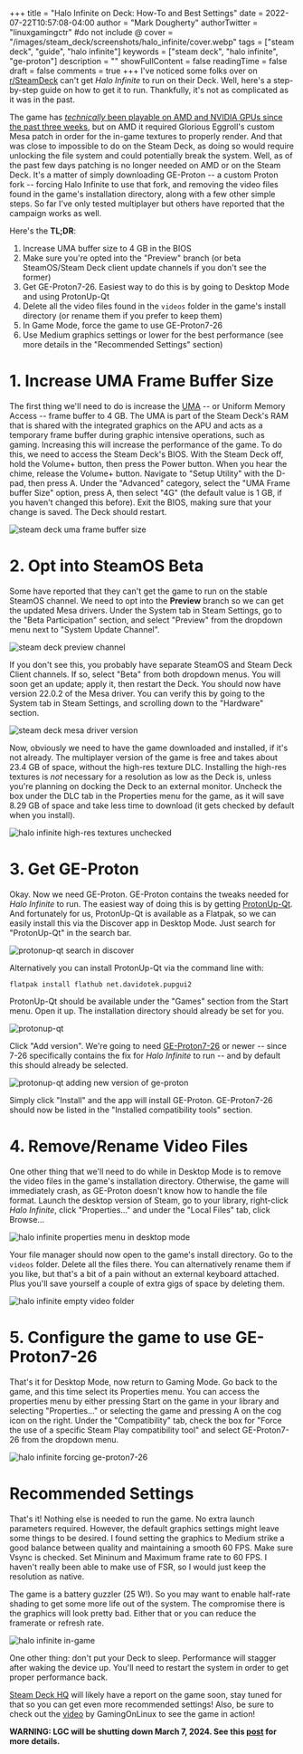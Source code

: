 +++
title = "Halo Infinite on Deck: How-To and Best Settings"
date = 2022-07-22T10:57:08-04:00
author = "Mark Dougherty"
authorTwitter = "linuxgamingctr" #do not include @
cover = "/images/steam_deck/screenshots/halo_infinite/cover.webp"
tags = ["steam deck", "guide", "halo infinite"]
keywords = ["steam deck", "halo infinite", "ge-proton"]
description = ""
showFullContent = false
readingTime = false
draft = false
comments = true
+++
I've noticed some folks over on [r/SteamDeck](https://www.reddit.com/r/SteamDeck/) can't get *Halo Infinite* to run on their Deck. Well, here's a step-by-step guide on how to get it to run. Thankfully, it's not as complicated as it was in the past.

The game has [*technically* been playable on AMD and NVIDIA GPUs since the past three weeks](https://linuxgamingcentral.com/posts/halo-infinite-now-runs-with-ge-proton/), but on AMD it required Glorious Eggroll's custom Mesa patch in order for the in-game textures to properly render. And that was close to impossible to do on the Steam Deck, as doing so would require unlocking the file system and could potentially break the system. Well, as of the past few days patching is no longer needed on AMD or on the Steam Deck. It's a matter of simply downloading GE-Proton -- a custom Proton fork -- forcing Halo Infinite to use that fork, and removing the video files found in the game's installation directory, along with a few other simple steps. So far I've only tested multiplayer but others have reported that the campaign works as well.

Here's the **TL;DR**:

1. Increase UMA buffer size to 4 GB in the BIOS
2. Make sure you're opted into the "Preview" branch (or beta SteamOS/Steam Deck client update channels if you don't see the former)
3. Get GE-Proton7-26. Easiest way to do this is by going to Desktop Mode and using ProtonUp-Qt
4. Delete all the video files found in the `videos` folder in the game's install directory (or rename them if you prefer to keep them)
5. In Game Mode, force the game to use GE-Proton7-26
6. Use Medium graphics settings or lower for the best performance (see more details in the "Recommended Settings" section)

# 1. Increase UMA Frame Buffer Size
The first thing we'll need to do is increase the [UMA](https://www.quora.com/What-is-a-UMA-frame-buffer-size?share=1) -- or Uniform Memory Access -- frame buffer to 4 GB. The UMA is part of the Steam Deck's RAM that is shared with the integrated graphics on the APU and acts as a temporary frame buffer during graphic intensive operations, such as gaming. Increasing this will increase the performance of the game. To do this, we need to access the Steam Deck's BIOS. With the Steam Deck off, hold the Volume+ button, then press the Power button. When you hear the chime, release the Volume+ button. Navigate to "Setup Utility" with the D-pad, then press A. Under the "Advanced" category, select the "UMA Frame buffer Size" option, press A, then select "4G" (the default value is 1 GB, if you haven't changed this before). Exit the BIOS, making sure that your change is saved. The Deck should restart.

![steam deck uma frame buffer size](/images/steam_deck/photos/steam_deck_uma_size.jpg)

# 2. Opt into SteamOS Beta
Some have reported that they can't get the game to run on the stable SteamOS channel. We need to opt into the **Preview** branch so we can get the updated Mesa drivers. Under the System tab in Steam Settings, go to the "Beta Participation" section, and select "Preview" from the dropdown menu next to "System Update Channel".

![steam deck preview channel](/images/steam_deck/screenshots/preview_branch.jpeg)

If you don't see this, you probably have separate SteamOS and Steam Deck Client channels. If so, select "Beta" from both dropdown menus. You will soon get an update; apply it, then restart the Deck. You should now have version 22.0.2 of the Mesa driver. You can verify this by going to the System tab in Steam Settings, and scrolling down to the "Hardware" section.

![steam deck mesa driver version](/images/steam_deck/screenshots/mesa.jpeg)

Now, obviously we need to have the game downloaded and installed, if it's not already. The multiplayer version of the game is free and takes about 23.4 GB of space, without the high-res texture DLC. Installing the high-res textures is *not* necessary for a resolution as low as the Deck is, unless you're planning on docking the Deck to an external monitor. Uncheck the box under the DLC tab in the Properties menu for the game, as it will save 8.29 GB of space and take less time to download (it gets checked by default when you install).

![halo infinite high-res textures unchecked](/images/steam_deck/screenshots/halo_infinite/dlc.jpeg)

# 3. Get GE-Proton
Okay. Now we need GE-Proton. GE-Proton contains the tweaks needed for *Halo Infinite* to run. The easiest way of doing this  is by getting [ProtonUp-Qt](https://github.com/DavidoTek/ProtonUp-Qt). And fortunately for us, ProtonUp-Qt is available as a Flatpak, so we can easily install this via the Discover app in Desktop Mode. Just search for "ProtonUp-Qt" in the search bar. 

![protonup-qt search in discover](/images/steam_deck/screenshots/halo_infinite/protonup-qt_discover.jpg)

Alternatively you can install ProtonUp-Qt via the command line with:

`flatpak install flathub net.davidotek.pupgui2`

ProtonUp-Qt should be available under the "Games" section from the Start menu. Open it up. The installation directory should already be set for you. 

![protonup-qt](/images/steam_deck/screenshots/halo_infinite/protonup-qt.png)

Click "Add version". We're going to need [GE-Proton7-26](https://github.com/GloriousEggroll/proton-ge-custom/releases/tag/GE-Proton7-26) or newer -- since 7-26 specifically contains the fix for *Halo Infinite* to run --  and by default this should already be selected. 

![protonup-qt adding new version of ge-proton](/images/steam_deck/screenshots/halo_infinite/adding_new_ge-proton.png)

Simply click "Install" and the app will install GE-Proton. GE-Proton7-26 should now be listed in the "Installed compatibility tools" section.

# 4. Remove/Rename Video Files
One other thing that we'll need to do while in Desktop Mode is to remove the video files in the game's installation directory. Otherwise, the game will immediately crash, as GE-Proton doesn't know how to handle the file format. Launch the desktop version of Steam, go to your library, right-click *Halo Infinite*, click "Properties..." and under the "Local Files" tab, click Browse... 

![halo infinite properties menu in desktop mode](/images/steam_deck/screenshots/halo_infinite/properties.jpg)

Your file manager should now open to the game's install directory. Go to the `videos` folder. Delete all the files there. You can alternatively rename them if you like, but that's a bit of a pain without an external keyboard attached. Plus you'll save yourself a couple of extra gigs of space by deleting them.

![halo infinite empty video folder](/images/steam_deck/screenshots/halo_infinite/videos_folder.png)

# 5. Configure the game to use GE-Proton7-26
That's it for Desktop Mode, now return to Gaming Mode. Go back to the game, and this time select its Properties menu. You can access the properties menu by either pressing Start on the game in your library and selecting "Properties..." or selecting the game and pressing A on the cog icon on the right. Under the "Compatibility" tab, check the box for "Force the use of a specific Steam Play compatibility tool" and select GE-Proton7-26 from the dropdown menu.

![halo infinite forcing ge-proton7-26](/images/steam_deck/screenshots/halo_infinite/forcing_ge_proton.jpeg)

# Recommended Settings
That's it! Nothing else is needed to run the game. No extra launch parameters required. However, the default graphics settings might leave some things to be desired. I found setting the graphics to Medium strike a good balance between quality and maintaining a smooth 60 FPS. Make sure Vsync is checked. Set Mininum and Maximum frame rate to 60 FPS. I haven't really been able to make use of FSR, so I would just keep the resolution as native.

The game is a battery guzzler (25 W!). So you may want to enable half-rate shading to get some more life out of the system. The compromise there is the graphics will look pretty bad. Either that or you can reduce the framerate or refresh rate.

![halo infinite in-game](/images/steam_deck/screenshots/halo_infinite/sniper.jpeg)

One other thing: don't put your Deck to sleep. Performance will stagger after waking the device up. You'll need to restart the system in order to get proper performance back.

[Steam Deck HQ](https://steamdeckhq.com) will likely have a report on the game soon, stay tuned for that so you can get even more recommended settings! Also, be sure to check out the [video](https://www.youtube.com/watch?v=edvfsYCfeiU) by GamingOnLinux to see the game in action!

**WARNING: LGC will be shutting down March 7, 2024. See this [post](https://linuxgamingcentral.com/posts/the-end-of-lgc/) for more details.**

